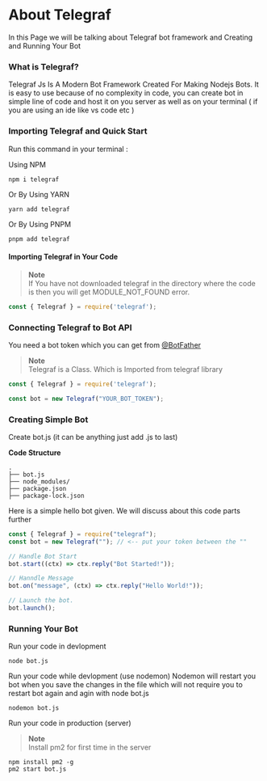 # About Telegraf
In this Page we will be talking about Telegraf bot framework and Creating and Running Your Bot

### What is Telegraf?
Telegraf Js Is A Modern Bot Framework Created For Making Nodejs Bots. It is easy to use because of no complexity in code, you can create bot in simple line of code and host it on you server as well as on your terminal ( if you are using an ide like vs code etc )

### Importing Telegraf and Quick Start
Run this command in your terminal :

Using NPM
```
npm i telegraf
```
Or By Using YARN

```
yarn add telegraf
```
Or By Using PNPM
```
pnpm add telegraf
```

<h4>Importing Telegraf in Your Code</h4>

> **Note**<br>
> If You have not downloaded telegraf in the directory where the code is then you will get MODULE_NOT_FOUND error.
```javascript
const { Telegraf } = require('telegraf');
```

### Connecting Telegraf to Bot API
You need a bot token which you can get from <a href='https://telegram.me/botfather'>@BotFather</a>

> **Note**<br>
> Telegraf is a Class. Which is Imported from telegraf library


```javascript
const { Telegraf } = require('telegraf');

const bot = new Telegraf("YOUR_BOT_TOKEN");
```

### Creating Simple Bot
Create bot.js (it can be anything just add .js to last)

<b>Code Structure</b><br>
```
.
├── bot.js
├── node_modules/
├── package.json
├── package-lock.json
```
Here is a simple hello bot given. We will discuss about this code parts further
```javascript
const { Telegraf } = require("telegraf");
const bot = new Telegraf(""); // <-- put your token between the ""

// Handle Bot Start
bot.start((ctx) => ctx.reply("Bot Started!"));

// Hanndle Message
bot.on("message", (ctx) => ctx.reply("Hello World!"));

// Launch the bot.
bot.launch();
```

### Running Your Bot

Run your code in devlopment
```
node bot.js
```
Run your code while devlopment (use nodemon)
Nodemon will restart you bot when you save the changes in the file which will not require you to restart bot again and agin with node bot.js
```
nodemon bot.js
```

Run your code in production (server)
> **Note**<br>
> Install pm2 for first time in the server
```
npm install pm2 -g
pm2 start bot.js
```

